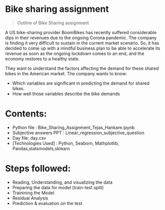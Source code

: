 # Bike sharing assignment
> Outline of Bike Sharing assignment 

A US bike-sharing provider BoomBikes has recently suffered considerable dips in their revenues due to the ongoing Corona pandemic. The company is finding it very difficult to sustain in the current market scenario. So, it has decided to come up with a mindful business plan to be able to accelerate its revenue as soon as the ongoing lockdown comes to an end, and the economy restores to a healthy state. 

They want to understand the factors affecting the demand for these shared bikes in the American market. The company wants to know:

- Which variables are significant in predicting the demand for shared bikes.
- How well those variables describe the bike demands


# Contents: 
* Python file : Bike_Sharing_Assignment_Tejas_Hankare.ipynb 
* Subjective answers PPT : Linear_regression_subjective_question
* Day file: day.csv
* [Technologies Used] : Python, Seaborn, Mathplotlib, Pandas,statsmodels,sklearn


# Steps followed:
- Reading, Understanding, and visualizing the data
- Preparing the data for model (train-test split)
- Trainining the Model
- Residual Analysis
- Prediction & evaluation on the test

